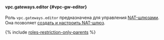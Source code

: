 #### vpc.gateways.editor {#vpc-gw-editor}

Роль `vpc.gateways.editor` предназначена для управления [NAT-шлюзами](../vpc/concepts/gateways.md). Она позволяет [создать и настроить NAT-шлюз](../vpc/operations/create-nat-gateway.md).

{% include [roles-restriction-only-parents](iam/roles-restriction-only-parents.md) %}
